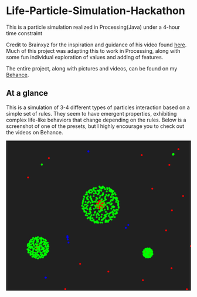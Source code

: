 # Life-Particle-Simulation-Hackathon
This is a particle simulation realized in Processing(Java) under a 4-hour time constraint

Credit to Brainxyz for the inspiration and guidance of his video found [here](https://www.youtube.com/watch?v=0Kx4Y9TVMGg&list=PLJ4719mkxmAg438ROtpsuNQJ5CPqe70jx&index=3&t=715s). Much of this project was adapting this to work in Processing, along with some fun individual exploration of values and adding of features.

The entire project, along with pictures and videos, can be found on my [Behance](https://www.behance.net/gallery/183196423/Life-A-Particle-Simulation-Hackathon-Project).

## At a glance
This is a simulation of 3-4 different types of particles interaction based on a simple set of rules. They seem to have emergent properties, exhibiting complex life-like behaviors that change depending on the rules. Below is a screenshot of one of the presets, but I highly encourage you to check out the videos on Behance.

![A screenshot of one of the presets of rules for the particle simulation](./Life-Screenshot.png)
